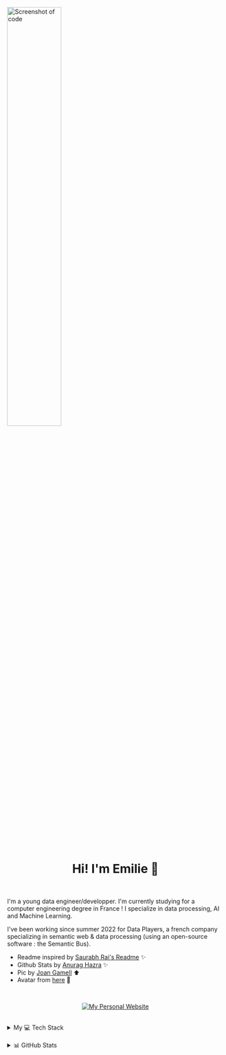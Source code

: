 <img src="assets/joan-gamell-unsplash.jpg" height=50% alt="Screenshot of code">

</br>
<h1 align="center"> Hi! I'm Emilie 👋</h1>
</br>

I'm a young data engineer/developper.
I'm currently studying for a computer engineering degree in France ! 
I specialize in data processing, AI and Machine Learning.

I've been working since summer 2022 for Data Players, a french company specializing in semantic web & data processing (using an open-source software : the Semantic Bus).

- Readme inspired by [Saurabh Rai's Readme](https://github.com/srbhr) ✨
- Github Stats by [Anurag Hazra](https://github.com/anuraghazra/github-readme-stats) ✨
- Pic  by [Joan Gamell](https://unsplash.com/@gamell) ⬆️
- Avatar from [here](https://pin.it/2tgTYZG) 🐸

<div align="center">

<br/>

<div align="center">

[![My Personal Website](https://custom-icon-badges.demolab.com/badge/www.test.com-gold?style=for-the-badge&logo=globe&logoColor=black)](https://test.com)

</div>

</div>

<br/>

<details>
  <summary> My 💻 Tech Stack </summary>
  
<div align="center">

# 💻 Tech Stack:

![C](https://img.shields.io/badge/c-%2300599C.svg?style=for-the-badge&logo=c&logoColor=white) ![JavaScript](https://img.shields.io/badge/javascript-%23323330.svg?style=for-the-badge&logo=javascript&logoColor=%23F7DF1E) ![HTML5](https://img.shields.io/badge/html5-%23E34F26.svg?style=for-the-badge&logo=html5&logoColor=white) ![Java](https://img.shields.io/badge/java-%23ED8B00.svg?style=for-the-badge&logo=java&logoColor=white) ![CSS3](https://img.shields.io/badge/css3-%231572B6.svg?style=for-the-badge&logo=css3&logoColor=white) ![Markdown](https://img.shields.io/badge/markdown-%23000000.svg?style=for-the-badge&logo=markdown&logoColor=white) ![Python](https://img.shields.io/badge/Python-FFD43B?style=for-the-badge&logo=python&logoColor=blue) ![SASS](https://img.shields.io/badge/SASS-hotpink.svg?style=for-the-badge&logo=SASS&logoColor=white) ![MySQL](https://img.shields.io/badge/mysql-%2300f.svg?style=for-the-badge&logo=mysql&logoColor=white) ![LINUX](https://img.shields.io/badge/Linux-FCC624?style=for-the-badge&logo=linux&logoColor=black) ![Jira](https://img.shields.io/badge/jira-%230A0FFF.svg?style=for-the-badge&logo=jira&logoColor=white) ![Notion](https://img.shields.io/badge/Notion-%23000000.svg?style=for-the-badge&logo=notion&logoColor=white) ![NodeJS](https://img.shields.io/badge/node.js-6DA55F?style=for-the-badge&logo=node.js&logoColor=white) ![NPM](https://img.shields.io/badge/NPM-%23000000.svg?style=for-the-badge&logo=npm&logoColor=white) ![MongoDB](https://img.shields.io/badge/MongoDB-%234ea94b.svg?style=for-the-badge&logo=mongodb&logoColor=white) ![SciPy](https://img.shields.io/badge/SciPy-%230C55A5.svg?style=for-the-badge&logo=scipy&logoColor=%white) ![NumPy](https://img.shields.io/badge/numpy-%23013243.svg?style=for-the-badge&logo=numpy&logoColor=white) ![Pandas](https://img.shields.io/badge/pandas-%23150458.svg?style=for-the-badge&logo=pandas&logoColor=white) ![TensorFlow](https://img.shields.io/badge/TensorFlow-%23FF6F00.svg?style=for-the-badge&logo=TensorFlow&logoColor=white) ![Postman](https://img.shields.io/badge/Postman-FF6C37?style=for-the-badge&logo=postman&logoColor=white) ![Trello](https://img.shields.io/badge/Trello-%23026AA7.svg?style=for-the-badge&logo=Trello&logoColor=white) ![Php](https://img.shields.io/badge/php-%23777BB3.svg?style=for-the-badge&logo=php&logoColor=white) ![R](https://img.shields.io/badge/r-%23808080.svg?style=for-the-badge&logo=r&logoColor=white) ![SAS](https://img.shields.io/badge/sas-%2300599C.svg?style=for-the-badge&logo=sas&logoColor=white)

</div>

</details>

<br/>

<details>
<summary>📊 GitHub Stats</summary> 

<div align="center">


# 📊 GitHub Stats:

[![GitHub Streak](https://github-readme-streak-stats.herokuapp.com?user=mikoteko&theme=transparent&date_format=j%2Fn%5B%2FY%5D&mode=weekly)](https://git.io/streak-stats)

<br/>

![Mikoteko's GitHub stats](https://github-readme-stats.vercel.app/api?username=mikoteko&show_icons=true&theme=transparent)

</div>

<div align="center">

</details>

</div>
<br/>

